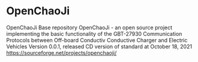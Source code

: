 # OpenChaoJi
OpenChaoJi Base repository
OpenChaoJi - an open source project implementing the basic functionality of the GBT-27930 Communication Protocols between 
Off-board Conductiv Conductive Charger and Electric Vehicles 
Version 0.0.1, released CD version of standard at October 18, 2021
https://sourceforge.net/projects/openchaoji/

